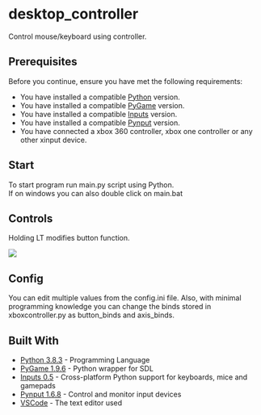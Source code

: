 # desktop_controller
Control mouse/keyboard using controller.

## Prerequisites

Before you continue, ensure you have met the following requirements:
* You have installed a compatible [Python](https://www.python.org/downloads/) version.  
* You have installed a compatible [PyGame](https://pypi.org/project/pygame/) version.  
* You have installed a compatible [Inputs](https://pypi.org/project/inputs/) version.  
* You have installed a compatible [Pynput](https://pypi.org/project/pynput/) version.  
* You have connected a xbox 360 controller, xbox one controller or any other xinput device.

## Start

To start program run main.py script using Python.  
If on windows you can also double click on main.bat

## Controls

Holding LT modifies button function.

![](https://i.imgur.com/3SXZMO5.png)

## Config

You can edit multiple values from the config.ini file. Also, with minimal programming knowledge you can change the binds stored in xboxcontroller.py as button_binds and axis_binds.

## Built With

* [Python 3.8.3](https://www.python.org/) - Programming Language
* [PyGame 1.9.6](https://www.pygame.org/docs/) - Python wrapper for SDL
* [Inputs 0.5](https://inputs.readthedocs.io/en/latest/) - Cross-platform Python support for keyboards, mice and gamepads
* [Pynput 1.6.8](https://pythonhosted.org/pynput/index.html) - Control and monitor input devices
* [VSCode](https://code.visualstudio.com/) - The text editor used
